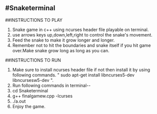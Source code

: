 #Snaketerminal
--------------------------------------------------------------------------------------------------------------
##INSTRUCTIONS TO PLAY
1.  Snake game in c++ using ncurses header file playable on terminal.</t>
2.  use arrows keys up,down,left,right to control the snake's movement.
3.  Feed the snake to make it grow longer and longer.
4.  Remember not to hit the boundaries and snake itself if you hit game over.Make snake grow long as long as you can.

##INSTRUCTIONS TO RUN
1.  Make sure to install ncurses header file if not then install it by using following commands.
       "  sudo apt-get install libncurses5-dev libncursesw5-dev  ".
2.  Run following commands in terminal--
3.  cd Snaketerminal
4.  g++ finalgamew.cpp -lcurses
5.  ./a.out
6.  Enjoy the game.

